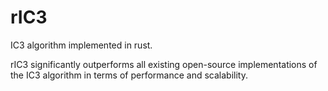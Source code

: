 # rIC3

IC3 algorithm implemented in rust.

rIC3 significantly outperforms all existing open-source implementations of the IC3 algorithm in terms of performance and scalability.
